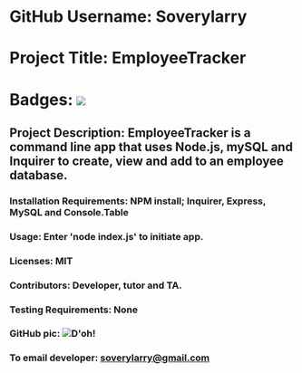 
# GitHub Username:   Soverylarry

# Project Title:     EmployeeTracker
# Badges: <img src= "https://img.shields.io/github/languages/count/soverylarry/EmployeeTracker">

## Project Description:        EmployeeTracker is a command line app that uses Node.js, mySQL and Inquirer to create, view and add to an employee database.

### Installation Requirements: NPM install; Inquirer, Express, MySQL and Console.Table

### Usage:    Enter 'node index.js' to initiate app.

### Licenses: MIT
### Contributors:         Developer, tutor and TA.
### Testing Requirements: None
### GitHub pic: <img alt="D'oh!" src="assets/LLBridgeReduced.png">
### To email developer: soverylarry@gmail.com

